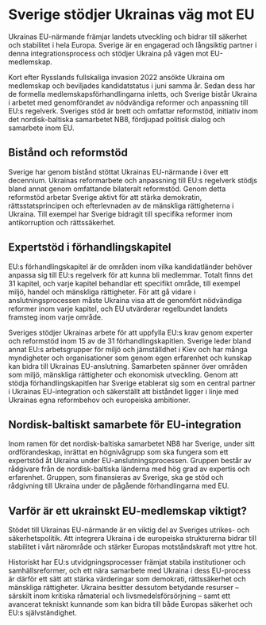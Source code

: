 # Sverige stödjer Ukrainas väg mot EU

Ukrainas EU\-närmande främjar landets utveckling och bidrar till säkerhet och stabilitet i hela Europa. Sverige är en engagerad och långsiktig partner i denna integrationsprocess och stödjer Ukraina på vägen mot EU\-medlemskap.


Kort efter Rysslands fullskaliga invasion 2022 ansökte Ukraina om medlemskap och beviljades kandidatstatus i juni samma år. Sedan dess har de formella medlemskapsförhandlingarna inletts, och Sverige bistår Ukraina i arbetet med genomförandet av nödvändiga reformer och anpassning till EU:s regelverk. Sveriges stöd är brett och omfattar reformstöd, initiativ inom det nordisk\-baltiska samarbetet NB8, fördjupad politisk dialog och samarbete inom EU.

## Bistånd och reformstöd

Sverige har genom bistånd stöttat Ukrainas EU\-närmande i över ett decennium. Ukrainas reformarbete och anpassning till EU:s regelverk stödjs bland annat genom omfattande bilateralt reformstöd. Genom detta reformstöd arbetar Sverige aktivt för att stärka demokratin, rättsstatsprincipen och efterlevnaden av de mänskliga rättigheterna i Ukraina. Till exempel har Sverige bidragit till specifika reformer inom antikorruption och rättssäkerhet.

## Expertstöd i förhandlingskapitel

EU:s förhandlingskapitel är de områden inom vilka kandidatländer behöver anpassa sig till EU:s regelverk för att kunna bli medlemmar. Totalt finns det 31 kapitel, och varje kapitel behandlar ett specifikt område, till exempel miljö, handel och mänskliga rättigheter. För att gå vidare i anslutningsprocessen måste Ukraina visa att de genomfört nödvändiga reformer inom varje kapitel, och EU utvärderar regelbundet landets framsteg inom varje område.

Sveriges stödjer Ukrainas arbete för att uppfylla EU:s krav genom experter och reformstöd inom 15 av de 31 förhandlingskapitlen. Sverige leder bland annat EU:s arbetsgrupper för miljö och jämställdhet i Kiev och har många myndigheter och organisationer som genom egen erfarenhet och kunskap kan bidra till Ukrainas EU\-anslutning. Samarbeten spänner över områden som miljö, mänskliga rättigheter och ekonomisk utveckling. Genom att stödja förhandlingskapitlen har Sverige etablerat sig som en central partner i Ukrainas EU\-integration och säkerställt att biståndet ligger i linje med Ukrainas egna reformbehov och europeiska ambitioner​.

## Nordisk\-baltiskt samarbete för EU\-integration

Inom ramen för det nordisk\-baltiska samarbetet NB8 har Sverige, under sitt ordförandeskap, inrättat en högnivågrupp som ska fungera som ett expertstöd åt Ukraina under EU\-anslutningsprocessen. Gruppen består av rådgivare från de nordisk\-baltiska länderna med hög grad av expertis och erfarenhet. Gruppen, som finansieras av Sverige, ska ge stöd och rådgivning till Ukraina under de pågående förhandlingarna med EU.

## Varför är ett ukrainskt EU\-medlemskap viktigt?

Stödet till Ukrainas EU\-närmande är en viktig del av Sveriges utrikes\- och säkerhetspolitik. Att integrera Ukraina i de europeiska strukturerna bidrar till stabilitet i vårt närområde och stärker Europas motståndskraft mot yttre hot.

Historiskt har EU:s utvidgningsprocesser främjat stabila institutioner och samhällsreformer, och ett nära samarbete med Ukraina i dess EU\-process är därför ett sätt att stärka värderingar som demokrati, rättssäkerhet och mänskliga rättigheter. Ukraina besitter dessutom betydande resurser – särskilt inom kritiska råmaterial och livsmedelsförsörjning – samt ett avancerat tekniskt kunnande som kan bidra till både Europas säkerhet och EU:s självständighet.
